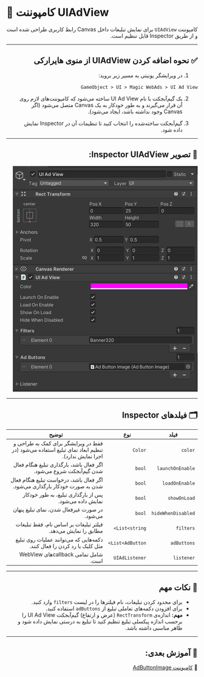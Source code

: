 # 🧠 کامپوننت UIAdView

<div dir="rtl">

کامپوننت `UIAdView` برای نمایش تبلیغات داخل Canvas رابط کاربری طراحی شده است و از طریق Inspector قابل تنظیم است.

---

## ✅ نحوه اضافه کردن UIAdView از منوی هایرارکی

1. در ویرایشگر یونیتی به مسیر زیر بروید:

```
GameObject > UI > Magic WebAds > UI Ad View
```

2. یک گیم‌آبجکت با نام UI Ad View ساخته می‌شود که کامپوننت‌های لازم روی آن قرار می‌گیرند و به طور خودکار به یک Canvas متصل می‌شود (اگر Canvas وجود نداشته باشد، ایجاد می‌شود).

3. گیم‌آبجکت ساخته‌شده را انتخاب کنید تا تنظیمات آن در Inspector نمایش داده شود.

---

## 📸 تصویر Inspector UIAdView:

<p dir="rtl">
<img src="../Images/uiadview-inspector.png" alt="UIAdView Inspector">
</p>

---

## 🗂 فیلدهای Inspector

| فیلد           | نوع                | توضیح                                                                                  |
|----------------|--------------------|----------------------------------------------------------------------------------------|
| `color`        | `Color`            | فقط در ویرایشگر برای کمک به طراحی و تنظیم ابعاد نمای تبلیغ استفاده می‌شود (در اجرا نمایش ندارد). |
| `launchOnEnable`| `bool`             | اگر فعال باشد، بارگذاری تبلیغ هنگام فعال شدن گیم‌آبجکت شروع می‌شود.                     |
| `loadOnEnable`  | `bool`             | اگر فعال باشد، درخواست تبلیغ هنگام فعال شدن به صورت خودکار بارگذاری می‌شود.             |
| `showOnLoad`    | `bool`             | پس از بارگذاری تبلیغ، به طور خودکار نمایش داده می‌شود.                               |
| `hideWhenDisabled` | `bool`          | در صورت غیرفعال شدن، نمای تبلیغ پنهان می‌شود.                                         |
| `filters`      | `List<string>`     | فیلتر تبلیغات بر اساس نام، فقط تبلیغات مطابق را نمایش می‌دهد.                        |
| `adButtons`    | `List<AdButton>`   | دکمه‌هایی که می‌توانند عملیات روی تبلیغ مثل کلیک یا رد کردن را فعال کنند.           |
| `listener`     | `UIAdListener`     | شامل تمامی callbackهای WebView است.                                                  |

---

## 📝 نکات مهم

- برای محدود کردن تبلیغات، نام فیلترها را در لیست `filters` وارد کنید.
- برای افزودن دکمه‌های تعاملی تبلیغ از `adButtons` استفاده کنید.
- **مهم:** اندازه‌ی `RectTransform` (عرض و ارتفاع) گیم‌آبجکت UI Ad View را برحسب اندازه پیکسلی تبلیغ تنظیم کنید تا تبلیغ به درستی نمایش داده شود و ظاهر مناسبی داشته باشد.

---

## 🧩 آموزش بعدی:

📄 [کامپوننت AdButtonImage](adbuttonimage.md)
</div>